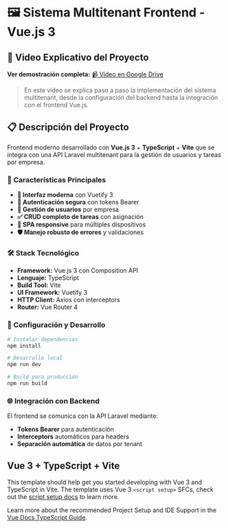 # 🖼️ Sistema Multitenant Frontend - Vue.js 3

## 🎥 Video Explicativo del Proyecto

**Ver demostración completa:** [📹 Video en Google Drive](https://drive.google.com/file/d/1U4UoGz4-kalAJe4TDvQjt4n1hHgTpezf/view?usp=sharing)

> En este video se explica paso a paso la implementación del sistema multitenant, desde la configuración del backend hasta la integración con el frontend Vue.js.

## 📋 Descripción del Proyecto

Frontend moderno desarrollado con **Vue.js 3** + **TypeScript** + **Vite** que se integra con una API Laravel multitenant para la gestión de usuarios y tareas por empresa.

### 🚀 Características Principales

- **🎨 Interfaz moderna** con Vuetify 3
- **🔐 Autenticación segura** con tokens Bearer
- **👥 Gestión de usuarios** por empresa
- **✅ CRUD completo de tareas** con asignación
- **📱 SPA responsive** para múltiples dispositivos
- **🛡️ Manejo robusto de errores** y validaciones

### 🛠️ Stack Tecnológico

- **Framework:** Vue.js 3 con Composition API
- **Lenguaje:** TypeScript
- **Build Tool:** Vite
- **UI Framework:** Vuetify 3
- **HTTP Client:** Axios con interceptors
- **Router:** Vue Router 4

### 🔧 Configuración y Desarrollo

```bash
# Instalar dependencias
npm install

# Desarrollo local
npm run dev

# Build para producción
npm run build
```

### 🌐 Integración con Backend

El frontend se comunica con la API Laravel mediante:
- **Tokens Bearer** para autenticación
- **Interceptors** automáticos para headers
- **Separación automática** de datos por tenant

## Vue 3 + TypeScript + Vite

This template should help get you started developing with Vue 3 and TypeScript in Vite. The template uses Vue 3 `<script setup>` SFCs, check out the [script setup docs](https://v3.vuejs.org/api/sfc-script-setup.html#sfc-script-setup) to learn more.

Learn more about the recommended Project Setup and IDE Support in the [Vue Docs TypeScript Guide](https://vuejs.org/guide/typescript/overview.html#project-setup).
